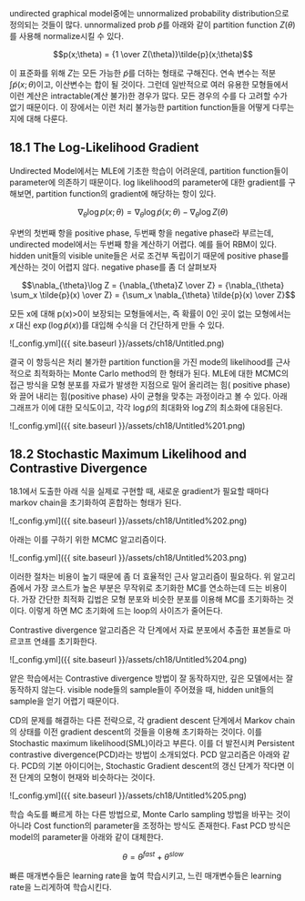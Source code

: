 undirected graphical model중에는 unnormalized probability distribution으로 정의되는 것들이 많다. unnormalized prob $\tilde{p}$를 아래와 같이 partition function $Z(\theta)$를 사용해 normalize시킬 수 있다. 

$$p(x;\theta) = {1 \over Z(\theta)}\tilde{p}(x;\theta)$$

이 표준화를 위해 $Z$는 모든 가능한 $\tilde{p}$를 더하는 형태로 구해진다. 연속 변수는 적분 $\int \tilde{p}(x;\theta)$이고, 이산변수는 합이 될 것이다. 그런데 일반적으로 여러 유용한 모형들에서 이런 계산은 intractable(계산 불가)한 경우가 많다. 모든 경우의 수를 다 고려할 수가 없기 때문이다. 이 장에서는 이런 처리 불가능한 partition function들을 어떻게 다루는지에 대해 다룬다. 

## 18.1 The Log-Likelihood Gradient

Undirected Model에서는 MLE에 기초한 학습이 어려운데, partition function들이 parameter에 의존하기 때문이다. log likelihood의 parameter에 대한 gradient를 구해보면, partition function의 gradient에 해당하는 항이 있다. 

$$\nabla_{\theta}\log p(x;\theta) = \nabla_{\theta}\log \tilde{p}(x;\theta) - \nabla_{\theta}\log Z(\theta)$$

우변의 첫번째 항을 positive phase, 두번째 항을 negative phase라 부르는데, undirected model에서는 두번째 항을 계산하기 어렵다. 예를 들어 RBM이 있다. hidden unit들의 visible unite들은 서로 조건부 독립이기 때문에 positive phase를 계산하는 것이 어렵지 않다. negative phase를 좀 더 살펴보자

$$\nabla_{\theta}\log Z = {\nabla_{\theta}Z \over Z} = {\nabla_{\theta} \sum_x \tilde{p}(x) \over Z} = {\sum_x \nabla_{\theta} \tilde{p}(x) \over Z}$$

모든 x에 대해 p(x)>0이 보장되는 모형들에서는, 즉 확률이 0인 곳이 없는 모형에서는 $x$ 대신 $\exp ( \log \tilde{p}(x))$를 대입해 수식을 더 간단하게 만들 수 있다. 

![_config.yml]({{ site.baseurl }}/assets/ch18/Untitled.png)

결국 이 항등식은 처리 불가한 partition function을 가진 mode의 likelihood를 근사적으로 최적화하는 Monte Carlo method의 한 형태가 된다. MLE에 대한 MCMC의 접근 방식을 모형 분포를 자료가 발생한 지점으로 밀어 올리려는 힘( positive phase)와 끌어 내리는 힘(positive phase) 사이 균형을 맞추는 과정이라고 볼 수 있다. 아래 그래프가 이에 대한 모식도이고, 각각 $\log \tilde{p}$의 최대화와 $\log Z$의 최소화에 대응된다. 

![_config.yml]({{ site.baseurl }}/assets/ch18/Untitled%201.png)

## 18.2 Stochastic Maximum Likelihood and Contrastive Divergence

18.1에서 도출한 아래 식을 실제로 구현할 때, 새로운 gradient가 필요할 때마다 markov chain을 초기화하여 혼합하는 형태가 된다. 

![_config.yml]({{ site.baseurl }}/assets/ch18/Untitled%202.png)

아래는 이를 구하기 위한 MCMC 알고리즘이다. 

![_config.yml]({{ site.baseurl }}/assets/ch18/Untitled%203.png)

이러한 절차는 비용이 높기 때문에 좀 더 효율적인 근사 알고리즘이 필요하다. 위 알고리즘에서 가장 코스트가 높은 부분은 무작위로 초기화한 MC를 연소하는데 드는 비용이다. 가장 간단한 최적화 깁법은 모형 분포와 비슷한 분포를 이용해 MC를 초기화하는 것이다. 이렇게 하면 MC 초기화에 드는 loop의 사이즈가 줄어든다. 

Contrastive divergence 알고리즘은 각 단계에서 자료 분포에서 추출한 표본들로 마르코프 연쇄를 초기화한다. 

![_config.yml]({{ site.baseurl }}/assets/ch18/Untitled%204.png)

얕은 학습에서는 Contrastive divergence 방법이 잘 동작하지만, 깊은 모델에서는 잘 동작하지 않는다. visible node들의 sample들이 주어졌을 때, hidden unit들의 sample을 얻기 어렵기 때문이다. 

CD의 문제를 해결하는 다른 전략으로, 각 gradient descent 단계에서 Markov chain의 상태를 이전 gradient descent의 것들을 이용해 초기화하는 것이다. 이를 Stochastic maximum likelihood(SML)이라고 부른다. 이를 더 발전시켜 Persistent contrastive divergence(PCD)라는 방법이 소개되었다. PCD 알고리즘은 아래와 같다. PCD의 기본 아이디어는, Stochastic Gradient descent의 갱신 단계가 작다면 이전 단계의 모형이 현재와 비슷하다는 것이다. 

![_config.yml]({{ site.baseurl }}/assets/ch18/Untitled%205.png)

학습 속도를 빠르게 하는 다른 방법으로, Monte Carlo sampling 방법을 바꾸는 것이 아니라 Cost function의 parameter을 조정하는 방식도 존재한다. Fast PCD 방식은 model의 parameter을 아래와 같이 대체한다. 

$$\theta = \theta^{fast} + \theta^{slow}$$

빠른 매개변수들은 learning rate을 높여 학습시키고, 느린 매개변수들은 learning rate을 느리게하여 학습시킨다.